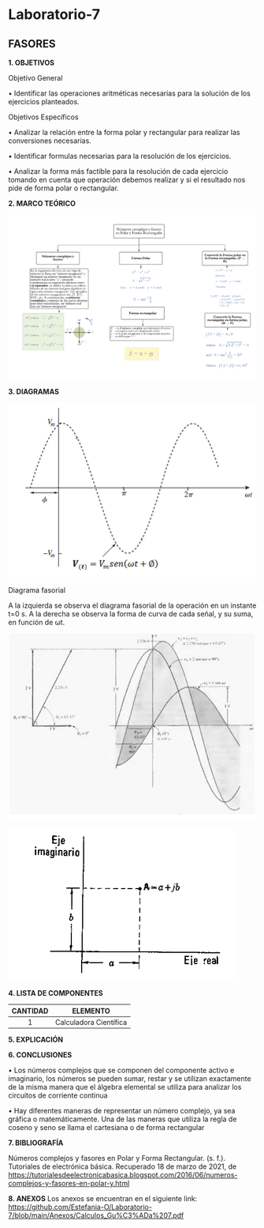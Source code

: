 # Laboratorio-7

## FASORES

**1. OBJETIVOS**

Objetivo General

•	Identificar las operaciones aritméticas necesarias para la solución de los ejercicios planteados.

Objetivos Específicos

•	Analizar la relación entre la forma polar y rectangular   para realizar las conversiones necesarias.

•	Identificar formulas necesarias para la resolución de los ejercicios.

•	Analizar la forma más factible para la resolución de cada ejercicio tomando en cuenta que operación debemos realizar y si el resultado nos pide de forma polar o rectangular.

**2. MARCO TEÓRICO**

![.](https://github.com/Estefania-O/Laboratorio-7/blob/main/img/Mapa_Fasores.png)

**3. DIAGRAMAS**

![.](https://github.com/Estefania-O/Laboratorio-7/blob/main/img/Tension_senoidal.png)

Diagrama fasorial 

A la izquierda se observa el diagrama fasorial de la operación en un instante t=0 s. A la derecha se observa la forma de curva de cada señal, y su suma, en función de ωt.

![.](https://github.com/Estefania-O/Laboratorio-7/blob/main/img/Diagrama_Fasorial.png)

![.](https://github.com/Estefania-O/Laboratorio-7/blob/main/img/Representacion_Rectangular.png)

**4. LISTA DE COMPONENTES**

|**CANTIDAD**|**ELEMENTO**|
|:----:|:----:|
|1|Calculadora Científica|

**5. EXPLICACIÓN**

**6. CONCLUSIONES**

•	Los números complejos que se componen del componente activo e imaginario, los  números se pueden sumar, restar y se utilizan exactamente de la misma manera que el álgebra elemental se utiliza para analizar los circuitos de corriente continua

•	Hay diferentes maneras de representar un número complejo, ya sea gráfica o matemáticamente. Una de las maneras que utiliza la regla de coseno y seno se llama el cartesiana o de forma rectangular

**7. BIBLIOGRAFÍA**

Números complejos y fasores en Polar y Forma Rectangular. (s. f.). Tutoriales de electrónica básica. Recuperado 18 de marzo de 2021, de https://tutorialesdeelectronicabasica.blogspot.com/2016/06/numeros-complejos-y-fasores-en-polar-y.html

**8. ANEXOS**
Los anexos se encuentran en el siguiente link:
https://github.com/Estefania-O/Laboratorio-7/blob/main/Anexos/Calculos_Gu%C3%ADa%207.pdf
